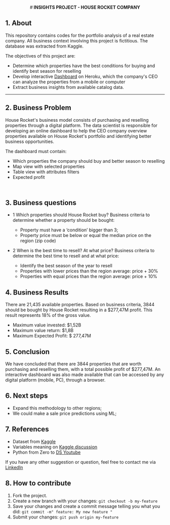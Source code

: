 <div align="center">

#<b> INSIGHTS PROJECT - HOUSE ROCKET COMPANY </p> </b>



</div>

## 1. About
This repository contains codes for the portfolio analysis of a real estate company. All business context involving this project is fictitious. The database was extracted from Kaggle.

The objectives of this project are:
- Determine which properties have the best conditions for buying and identify best season for reselling  
- Develop interactive [Dashboard](https://p01-house-rocket-insights.herokuapp.com/) on Heroku, which the company's CEO can analyze the properties from a mobile or computer
- Extract business insights from available catalog data.

---

## 2. Business Problem
House Rocket's business model consists of purchasing and reselling properties through a digital platform. The data scientist is responsible for developing an online dashboard to help the CEO company overview properties available on House Rocket's portfolio and identifying better business opportunities.

The dashboard must contain:
  * Which properties the company should buy and better season to reselling
  * Map view with selected properties
  * Table view with attributes filters
  * Expected profit 

<br>

## 3. Business questions

  * 1 Which properties should House Rocket buy?
  Business criteria to determine whether a property should be bought:
      - Property must have a ‘condition’ bigger than 3;
      - Property price must be below or equal the median price on the region (zip code)
 
  * 2 When is the best time to resell? At what price? 
  Business criteria to determine the best time to resell and at what price:
      - Identify the best season of the year to resell
      - Properties with lower prices than the region average: price + 30%
      - Properties with equal prices than the region average: price + 10%


## 4. Business Results

There are 21,435 available properties. Based on business criteria, 3844 should be bought by House Rocket resulting in a $277,47M profit. This result represents 18% of the gross value.
  * Maximum value invested: $1,52B
  * Maximum value return: $1,8B
  * Maximum Expected Profit: $ 277,47M  


## 5. Conclusion

We have concluded that there are 3844 properties that are worth purchasing and reselling them, with a total possible profit of $277,47M. An interactive dashboard was also made available that can be accessed by any digital platform (mobile, PC), through a browser.


## 6. Next steps
 
- Expand this methodology to other regions;
- We could make a sale price predictions using ML;


## 7. References

- Dataset from [Kaggle](https://www.kaggle.com/harlfoxem/housesalesprediction)
- Variables meaning on [Kaggle discussion](https://www.kaggle.com/harlfoxem/housesalesprediction/discussion/207885)
- Python from Zero to [DS Youtube](https://www.youtube.com/watch?v=1xXK_z9M6yk&list=PLZlkyCIi8bMprZgBsFopRQMG_Kj1IA1WG&ab_channel=SejaUmDataScientist)

If you have any other suggestion or question, feel free to contact me via [LinkedIn](https://linkedin.com/in/daniel-salvatori)

## 8. How to contribute
1. Fork the project.
2. Create a new branch with your changes: `git checkout -b my-feature`
3. Save your changes and create a commit message telling you what you did: `git commit -m" feature: My new feature "`
4. Submit your changes: `git push origin my-feature`
